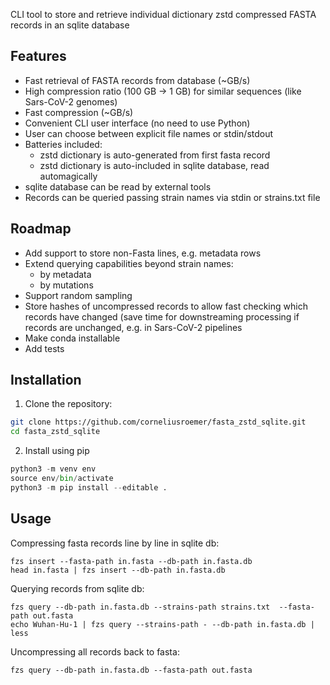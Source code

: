 CLI tool to store and retrieve individual dictionary zstd compressed FASTA records in an sqlite database

## Features

- Fast retrieval of FASTA records from database (~GB/s)
- High compression ratio (100 GB -> 1 GB) for similar sequences (like Sars-CoV-2 genomes)
- Fast compression (~GB/s)
- Convenient CLI user interface (no need to use Python)
- User can choose between explicit file names or stdin/stdout
- Batteries included:
  - zstd dictionary is auto-generated from first fasta record
  - zstd dictionary is auto-included in sqlite database, read automagically
- sqlite database can be read by external tools
- Records can be queried passing strain names via stdin or strains.txt file

## Roadmap

- Add support to store non-Fasta lines, e.g. metadata rows
- Extend querying capabilities beyond strain names:
  - by metadata
  - by mutations
- Support random sampling
- Store hashes of uncompressed records to allow fast checking which records have changed (save time for downstreaming processing if records are unchanged, e.g. in Sars-CoV-2 pipelines
- Make conda installable
- Add tests

## Installation

1. Clone the repository:
```bash
git clone https://github.com/corneliusroemer/fasta_zstd_sqlite.git
cd fasta_zstd_sqlite
```
2. Install using pip
```python
python3 -m venv env
source env/bin/activate
python3 -m pip install --editable .
```

## Usage

Compressing fasta records line by line in sqlite db:
```
fzs insert --fasta-path in.fasta --db-path in.fasta.db
head in.fasta | fzs insert --db-path in.fasta.db
```

Querying records from sqlite db:
```
fzs query --db-path in.fasta.db --strains-path strains.txt  --fasta-path out.fasta
echo Wuhan-Hu-1 | fzs query --strains-path - --db-path in.fasta.db | less
```

Uncompressing all records back to fasta:
```
fzs query --db-path in.fasta.db --fasta-path out.fasta
```

